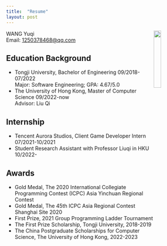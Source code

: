 ```yaml
---
title:  "Resume"
layout: post
---
```


<img src="../../../assets/img/me.jpg" style="float: right; margin: 0 0 0 0;" width="20%"/>


WANG Yuqi<br/>
Email: 1250378468@qq.com

## Education Background                                                           
- Tongji University, Bachelor of Engineering 09/2018-07/2022 <br/>
	Major: Software Engineering; 
	GPA: 4.67/5.0
- The University of Hong Kong, Master of Computer Science 09/2022-now<br/>
	Advisor: Liu Qi

## Internship     
- Tencent Aurora Studios, Client Game Developer Intern               07/2021-10/2021 <br/>
- Student Research Assistant with Professor Liuqi in HKU 					   10/2022-		


## Awards                                                                      
- Gold Medal, The 2020 International Collegiate Programming Contest (ICPC) Asia Yinchuan Regional Contest
- Gold Medal, The 45th ICPC Asia Regional Contest Shanghai Site 2020
- First Prize, 2021 Group Programming Ladder Tournament
- The First Prize Scholarship, Tongji University, 2018-2019
- The China Postgraduate Scholarships for Computer Science, The University of Hong Kong, 2022-2023

